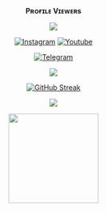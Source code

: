 

<div align="center">
<br><p align="center"><b>Pʀᴏғɪʟᴇ Vɪᴇᴡᴇʀs</b></p>  
<p align="center"><img align="center" src="![](https://komarev.com/ghpvc/?username=Aadhi000)"/></p> 

 [![Instagram](https://img.shields.io/badge/Instagram-%23E4405F.svg?logo=Instagram&logoColor=white)](https://www.instagram.com/aadhi.xr)
 [![Youtube](https://img.shields.io/badge/Youtube-%23E4405F.svg?logo=Youtube&logoColor=white)](https://www.youtube.com/OpusTechz)

<a href="https://telegram.dog/ContactAdmin_0_Bot"><img alt="Telegram" src="https://img.shields.io/badge/Aadhi-2CA5E0?style=for-the-badge&logo=telegram&logoColor=green"/></a>
</p>

<p align="center">
<img src="https://github-stats-alpha.vercel.app/api/?username=aadhi000&cc=000&tc=00ff00&ic=fff000&bc=fff" align="center">
</p>    

[![GitHub Streak](https://github-readme-streak-stats.herokuapp.com/?user=Aadhi000&theme=highcontrast)](https://github.com/Aadhi000/github-readme-streak-stats)
</div>

<p align="center">
  <a href="https://github.com/Aadhi000">
    <img src="https://activity-graph.herokuapp.com/graph?username=Aadhi000&theme=react-dark" />
  </a>
</p>

<p align="center">
<a href="https://youtube.com/channel/UCf_dVNrilcT0V2R--HbYpMA">
  <img src="https://img.shields.io/badge/Subscribe-black?logo=youtube" width="180">
</p>
